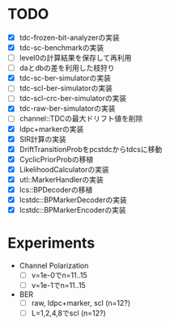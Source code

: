 # TODO
- [x] tdc-frozen-bit-analyzerの実装
- [x] tdc-sc-benchmarkの実装
- [ ] level0の計算結果を保存して再利用
- [ ] daとdbの差を利用した枝狩り
- [x] tdc-sc-ber-simulatorの実装
- [ ] tdc-scl-ber-simulatorの実装
- [ ] tdc-scl-crc-ber-simulatorの実装
- [x] tdc-raw-ber-simulatorの実装
- [ ] channel::TDCの最大ドリフト値を削除
- [x] ldpc+markerの実装
- [x] SIR計算の実装
- [x] DriftTransitionProbをpcstdcからtdcsに移動
- [x] CyclicPriorProbの移植
- [x] LikelihoodCalculatorの実装
- [x] utl::MarkerHandlerの実装
- [x] lcs::BPDecoderの移植
- [x] lcstdc::BPMarkerDecoderの実装
- [x] lcstdc::BPMarkerEncoderの実装

# Experiments
- Channel Polarization
    - [ ] v=1e-0でn=11..15
    - [ ] v=1e-1でn=11..15
- BER
    - [ ] raw, ldpc+marker, scl (n=12?)
    - [ ] L=1,2,4,8でscl (n=12?)
